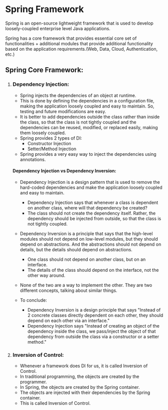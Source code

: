 # Spring Framework
Spring is an open-source lightweight framework that is used to develop loosely-coupled enterprise level Java applications.

Spring has a core framework that provides essential core set of functionalities + additional modules that provide additional functionality based on the application requirements.(Web, Data, Cloud, Authentication, etc.)

## Spring Core Framework:
1. ### Dependency Injection:
    - Spring injects the dependencies of an object at runtime. 
    - This is done by defining the dependencies in a configuration file, making the application loosely coupled and easy to maintain. So, testing and future modifications are easy.
    - It is better to add dependencies outside the class rather than inside the class, so that the class is not tightly coupled and the dependencies can be reused, modified, or replaced easily, making them loosely coupled. 
    - Spring provides 2 types of DI:
        - Constructor Injection
        - Setter/Method Injection
    - Spring provides a very easy way to inject the dependencies using annotations.

   #### Dependency Injection vs Dependency Inversion:
     - Dependency Injection is a design pattern that is used to remove the hard-coded dependencies and make the application loosely coupled and easy to maintain.
       - Dependency Injection says that whenever a class is dependent on another class, where will that dependency be created?
       - The class should not create the dependency itself. Rather, the dependency should be injected from outside, so that the class is not tightly coupled.
     - Dependency Inversion is a principle that says that the high-level modules should not depend on low-level modules, but they should depend on abstractions. And the abstractions should not depend on details, but the details should depend on abstractions.
       - One class should not depend on another class, but on an interface.
       - The details of the class should depend on the interface, not the other way around.
     - None of the two are a way to implement the other. They are two different concepts, talking about similar things.
  
   - To conclude:
     - Dependency Inversion is a design principle that says "Instead of 2 concrete classes directly dependent on each other, they should depend on each other via an interface."
     - Dependency Injection says "Instead of creating an object of the dependency inside the class, we pass/inject the object of that dependency from outside the class via a constructor or a setter method."

2. ### Inversion of Control:
    - Whenever a framework does DI for us, it is called Inversion of Control. 
    - In traditional programming, the objects are created by the programmer.
    - In Spring, the objects are created by the Spring container.
    - The objects are injected with their dependencies by the Spring container.
    - This is called Inversion of Control.